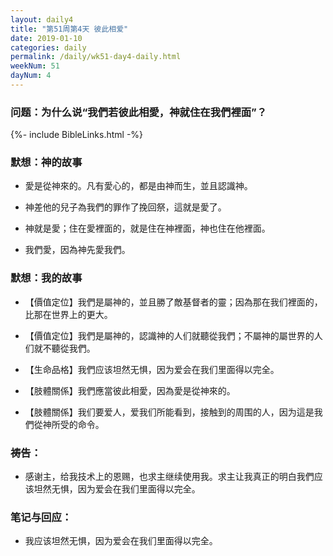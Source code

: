 ```yaml
---
layout: daily4
title: "第51周第4天 彼此相爱"
date: 2019-01-10
categories: daily
permalink: /daily/wk51-day4-daily.html
weekNum: 51
dayNum: 4
---
```


### 问题：为什么说“我們若彼此相愛，神就住在我們裡面”？

{%- include BibleLinks.html -%}

### 默想：神的故事 
+ 愛是從神來的。凡有愛心的，都是由神而生，並且認識神。

+ 神差他的兒子為我們的罪作了挽回祭，這就是愛了。

+ 神就是愛；住在愛裡面的，就是住在神裡面，神也住在他裡面。

+ 我們愛，因為神先愛我們。

### 默想：我的故事
+ 【價值定位】我們是屬神的，並且勝了敵基督者的靈；因為那在我们裡面的，比那在世界上的更大。

+ 【價值定位】我們是屬神的，認識神的人们就聽從我們；不屬神的屬世界的人们就不聽從我們。

+ 【生命品格】我們应该坦然无惧，因为爱会在我们里面得以完全。

+ 【肢體關係】我們應當彼此相愛，因為愛是從神來的。

+ 【肢體關係】我们要爱人，爱我们所能看到，接触到的周围的人，因为這是我們從神所受的命令。

### 祷告：

+ 感谢主，给我技术上的恩赐，也求主继续使用我。求主让我真正的明白我們应该坦然无惧，因为爱会在我们里面得以完全。

### 笔记与回应：

+ 我应该坦然无惧，因为爱会在我们里面得以完全。